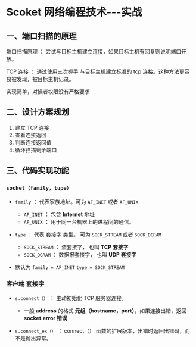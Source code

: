 # Scoket 网络编程技术---实战

## 一、端口扫描的原理

端口扫描原理 ： 尝试与目标主机建立连接，如果目标主机有回复则说明端口开放。

TCP 连接 ： 通过使用三次握手 与目标主机建立标准的 tcp 连接。这种方法更容易被发现，被目标主机记录。

实现简单，对操者权限没有严格要求

## 二、设计方案规划

1.  建立 TCP 连接
2.  查看连接返回
3.  判断连接返回值
4.  循环扫描剩余端口

## 三、代码实现功能

### **`socket（family，tupe）`**

-   `family` ： 代表家族地址。可为 `AF_INET` 或者 `AF_UNIX`
    -   `AF_INET` ： 包含 **Internet** 地址
    -   `AF_UNIX` ： 用于同一台机器上的进程间的通信。

-   `type` ： 代表 套接字 类型。 可为 `SOCK_STREAM` 或者 `SOCK_DGRAM`
    -   `SOCK_STREAM` ： 流套接字， 也叫 **TCP 套接字**
    -   `SOCK_DGRAM` ： 数据报套接字， 也叫 **UDP 套接字**
-   默认为 `family = AF_INET` `type = SOCK_STREAM`

### 客户端 套接字

-   `s.connect（）` ： 主动初始化 TCP 服务器连接。
    -   一般 **address** 的格式 **元组（hostname，port）**，如果连接出错，返回 **socket.error 错误**

-   `s.connect_ex（）` ： connect（） 函数的扩展版本，出错时返回出错码，而不是抛出异常。